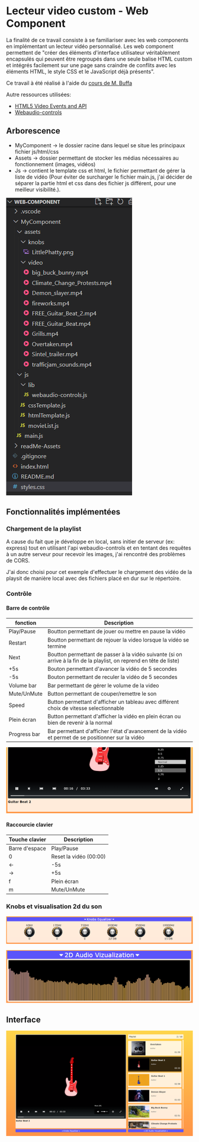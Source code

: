 # Lecteur video custom - Web Component

La finalité de ce travail consiste à se familiariser avec les web components en implémentant un lecteur vidéo personnalisé. Les web component permettent de "créer des éléments d'interface utilisateur véritablement encapsulés qui peuvent être regroupés dans une seule balise HTML custom et intégrés facilement sur une page sans craindre de conflits avec les éléments HTML, le style CSS et le JavaScript déjà présents".

Ce travail à été réalisé à l'aide du [cours de M. Buffa](http://miageprojet2.unice.fr/Intranet_de_Michel_Buffa/M2_MIAGE_INTENSE_Technos_Web_2021-2022#Supports_de_cours_.3a)

Autre ressources utilisées:

- [HTML5 Video Events and API](https://www.w3.org/2010/05/video/mediaevents.html)
- [Webaudio-controls](https://g200kg.github.io/webaudio-controls/docs/index.html)

## Arborescence
- MyComponent → le dossier racine dans lequel se situe les principaux fichier js/html/css
- Assets → dossier permettant de stocker les médias nécessaires au fonctionnement (images, vidéos)
- Js → contient le template css et html, le fichier permettant de gérer la liste de vidéo (Pour éviter de surcharger le fichier main.js, j'ai décider de séparer la partie html et css dans des fichier js différent, pour une meilleur visibilité.).

![arborescence](./readMe-Assets/arborescence.png)

## Fonctionnalités implémentées

### Chargement de la playlist

A cause du fait que je développe en local, sans initier de serveur (ex: express) tout en utilisant l'api webaudio-controls et en tentant des requêtes à un autre serveur pour recevoir les images, j'ai rencontré des problèmes de CORS. 

J'ai donc choisi pour cet exemple d'effectuer le chargement des vidéo de la playsit de manière local avec des fichiers placé en dur sur le répertoire.

### Contrôle

#### Barre de contrôle

| fonction     | Description                                    |
| -----------  | ---------------------------------------------- |
| Play/Pause   | Boutton permettant de jouer ou mettre en pause la vidéo                 |
| Restart      | Boutton permettant de rejouer la video lorsque la vidéo se termine      |
| Next         | Boutton permettant de passer à la vidéo suivante (si on arrive à la fin de la playlist, on reprend en tête de liste) |
| +5s          | Bouton permettant d'avancer la vidéo de 5 secondes |
| -5s          | Bouton permettant de reculer la vidéo de 5 secondes|
| Volume bar   | Bar permettant de gérer le volume de la video                 |
| Mute/UnMute  | Button permettant de couper/remettre le son  |
| Speed        | Button permettant d'afficher un tableau avec différent choix de vitesse selectionnable  |
| Plein écran  | Button permettant d'afficher la vidéo en plein écran ou bien de revenir à la normal  |
| Progress bar | Bar permettant d'afficher l'état d'avancement de la vidéo et permet de se positionner sur la vidéo  |


![video controls](./readMe-Assets/controls.png)

#### Raccourcie clavier

| Touche clavier    | Description                                 |
| ----------------- | ---------------------------------------------- |
| Barre d'espace    | Play/Pause                |
| 0                 | Reset la vidéo (00:00)      |
| ←                 | -5s |
| →                 | +5s                |
| f                 | Plein écran  |
| m                 | Mute/UnMute  |

### Knobs et visualisation 2d du son

![knobs](./readMe-Assets/knobs.png)

![Visualisation son 2d](./readMe-Assets/2d-song.png)

## Interface 

![UI](./readMe-Assets/resultat.png)